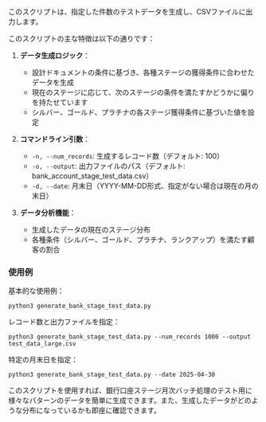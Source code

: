 このスクリプトは、指定した件数のテストデータを生成し、CSVファイルに出力します。

このスクリプトの主な特徴は以下の通りです：

1. **データ生成ロジック**：
    - 設計ドキュメントの条件に基づき、各種ステージの獲得条件に合わせたデータを生成
    - 現在のステージに応じて、次のステージの条件を満たすかどうかに偏りを持たせています
    - シルバー、ゴールド、プラチナの各ステージ獲得条件に基づいた値を設定

2. **コマンドライン引数**：
    - `-n, --num_records`: 生成するレコード数（デフォルト: 100）
    - `-o, --output`: 出力ファイルのパス（デフォルト: bank_account_stage_test_data.csv）
    - `-d, --date`: 月末日（YYYY-MM-DD形式、指定がない場合は現在の月の末日）

3. **データ分析機能**：
    - 生成したデータの現在のステージ分布
    - 各種条件（シルバー、ゴールド、プラチナ、ランクアップ）を満たす顧客の割合

### 使用例

基本的な使用例：
```
python3 generate_bank_stage_test_data.py
```

レコード数と出力ファイルを指定：
```
python3 generate_bank_stage_test_data.py --num_records 1000 --output test_data_large.csv
```

特定の月末日を指定：
```
python3 generate_bank_stage_test_data.py --date 2025-04-30
```

このスクリプトを使用すれば、銀行口座ステージ月次バッチ処理のテスト用に様々なパターンのデータを簡単に生成できます。また、生成したデータがどのような分布になっているかも即座に確認できます。